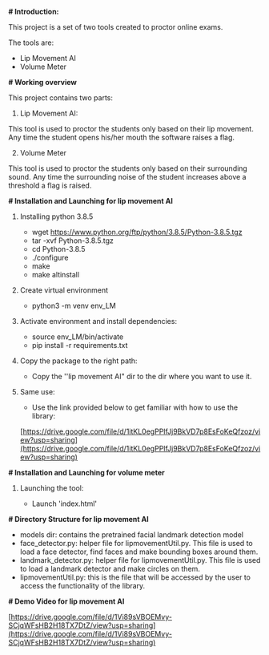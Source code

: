 **# Introduction:**

This project is a set of two tools created to proctor online exams.

The tools are:

- Lip Movement AI
- Volume Meter

**# Working overview**

This project contains two parts:

1. Lip Movement AI:

This tool is used to proctor the students only based on their lip movement. Any time the student opens his/her mouth the software raises a flag.

2. Volume Meter

This tool is used to proctor the students only based on their surrounding sound. Any time the surrounding noise of the student increases above a threshold a flag is raised.

**# Installation and Launching for lip movement AI**

1. Installing python 3.8.5

	- wget https://www.python.org/ftp/python/3.8.5/Python-3.8.5.tgz
	- tar -xvf Python-3.8.5.tgz
	- cd Python-3.8.5
	- ./configure
	- make
	- make altinstall

2. Create virtual environment

	- python3 -m venv env\_LM

3. Activate environment and install dependencies:

	- source env\_LM/bin/activate
	- pip install -r requirements.txt

1. Copy the package to the right path:

	- Copy the &#39;&#39;lip movement AI&quot; dir to the dir where you want to use it.

4. Same use:

	- Use the link provided below to get familiar with how to use the library:

	[https://drive.google.com/file/d/1itKL0egPPlfJj9BkVD7p8EsFoKeQfzoz/view?usp=sharing](https://drive.google.com/file/d/1itKL0egPPlfJj9BkVD7p8EsFoKeQfzoz/view?usp=sharing)

**# Installation and Launching for volume meter**

1. Launching the tool:

	- Launch &#39;index.html&#39;

**# Directory Structure for lip movement AI**

- models dir: contains the pretrained facial landmark detection model
- face\_detector.py: helper file for lipmovementUtil.py. This file is used to load a face detector, find faces and make bounding boxes around them.
- landmark\_detector.py: helper file for lipmovementUtil.py. This file is used to load a landmark detector and make circles on them.
- lipmovementUtil.py: this is the file that will be accessed by the user to access the functionality of the library.

**# Demo Video for lip movement AI**

[https://drive.google.com/file/d/1Vi89sVBOEMvy-SCjqWFsHB2H18TX7DtZ/view?usp=sharing](https://drive.google.com/file/d/1Vi89sVBOEMvy-SCjqWFsHB2H18TX7DtZ/view?usp=sharing)
